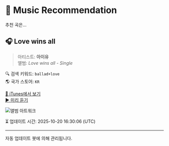 
# 🎵 Music Recommendation

추천 곡은...

## 🎧 Love wins all  
> 아티스트: **아이유**  
> 앨범: _Love wins all - Single_  

🔍 검색 키워드: `ballad+love`  
🌎 국가 스토어: `KR`

[🔗 iTunes에서 보기](https://music.apple.com/kr/album/love-wins-all/1726888401?i=1726888402&uo=4)  
[▶️ 미리 듣기](https://audio-ssl.itunes.apple.com/itunes-assets/AudioPreview112/v4/83/8a/0f/838a0fc8-538a-7f48-de7e-bb526d2c8bb0/mzaf_6419446688308081613.plus.aac.p.m4a)

![앨범 아트워크](https://is1-ssl.mzstatic.com/image/thumb/Music126/v4/e3/56/1e/e3561eb5-de12-790d-569b-53fa22e6b491/cover_KM0019422_1.jpg/100x100bb.jpg)

⏳ 업데이트 시간: 2025-10-20 16:30:06 (UTC)

---
자동 업데이트 봇에 의해 관리됩니다.

